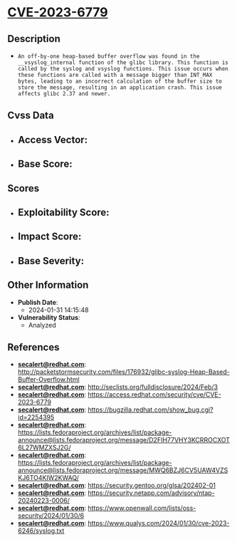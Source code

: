 
# [CVE-2023-6779](https://cve.mitre.org/cgi-bin/cvename.cgi?name=CVE-2023-6779)

## Description

- `An off-by-one heap-based buffer overflow was found in the __vsyslog_internal function of the glibc library. This function is called by the syslog and vsyslog functions. This issue occurs when these functions are called with a message bigger than INT_MAX bytes, leading to an incorrect calculation of the buffer size to store the message, resulting in an application crash. This issue affects glibc 2.37 and newer.`

## Cvss Data

- **Access Vector**:
  - 
- **Base Score**:
  - 

## Scores

- **Exploitability Score**:
  - 
- **Impact Score**:
  - 
- **Base Severity**:
  - 

## Other Information

- **Publish Date**:
  - 2024-01-31 14:15:48
- **Vulnerability Status**:
  - Analyzed

## References

- **secalert@redhat.com**: http://packetstormsecurity.com/files/176932/glibc-syslog-Heap-Based-Buffer-Overflow.html
- **secalert@redhat.com**: http://seclists.org/fulldisclosure/2024/Feb/3
- **secalert@redhat.com**: https://access.redhat.com/security/cve/CVE-2023-6779
- **secalert@redhat.com**: https://bugzilla.redhat.com/show_bug.cgi?id=2254395
- **secalert@redhat.com**: https://lists.fedoraproject.org/archives/list/package-announce@lists.fedoraproject.org/message/D2FIH77VHY3KCRROCXOT6L27WMZXSJ2G/
- **secalert@redhat.com**: https://lists.fedoraproject.org/archives/list/package-announce@lists.fedoraproject.org/message/MWQ6BZJ6CV5UAW4VZSKJ6TO4KIW2KWAQ/
- **secalert@redhat.com**: https://security.gentoo.org/glsa/202402-01
- **secalert@redhat.com**: https://security.netapp.com/advisory/ntap-20240223-0006/
- **secalert@redhat.com**: https://www.openwall.com/lists/oss-security/2024/01/30/6
- **secalert@redhat.com**: https://www.qualys.com/2024/01/30/cve-2023-6246/syslog.txt
